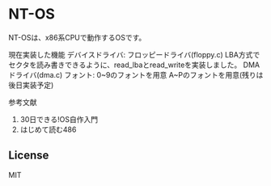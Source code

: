 # NT-OS

NT-OSは、x86系CPUで動作するOSです。



現在実装した機能
デバイスドライバ:
  フロッピードライバ(floppy.c)
    LBA方式でセクタを読み書きできるように、read_lbaとread_writeを実装しました。
  DMAドライバ(dma.c)
フォント:
  0~9のフォントを用意
  A~Pのフォントを用意(残りは後日実装予定)

参考文献
1.  30日できる!OS自作入門
2.  はじめて読む486

## License
MIT
